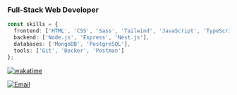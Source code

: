 
### Full-Stack Web Developer

```typescript
const skills = {
  frontend: ['HTML', 'CSS', 'Sass', 'Tailwind', 'JavaScript', 'TypeScript', 'React'],
  backend: ['Node.js', 'Express', 'Nest.js'],
  databases: ['MongoDB', 'PostgreSQL'],
  tools: ['Git', 'Docker', 'Postman']
};
```

<!--START_SECTION:waka-->
[![wakatime](https://wakatime.com/badge/user/a155ba27-64f5-45a5-a7c9-9f80867d6e28.svg?style=for-the-badge)](https://wakatime.com/@a155ba27-64f5-45a5-a7c9-9f80867d6e28)
<!--END_SECTION:waka-->

[![Email](https://img.shields.io/badge/Email-D14836?style=flat-square&logo=gmail&logoColor=white)](mailto:callmealexsam@gmail.com)


